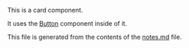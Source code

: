 This is a card component.

It uses the [Button](@button/next) component inside of it.

This file is generated from the contents of the [notes.md](./notes.md) file.
